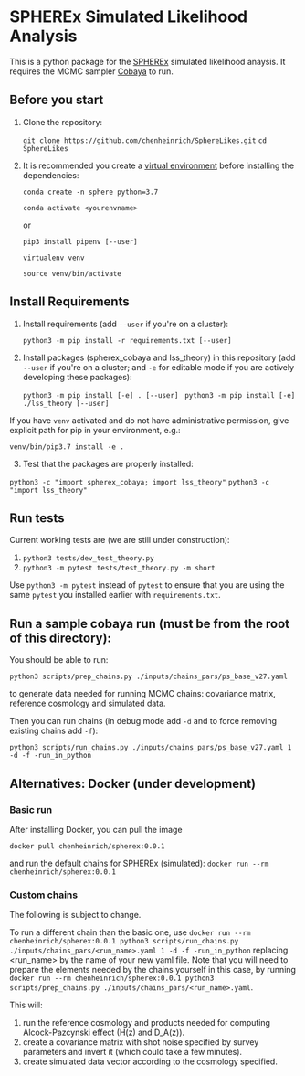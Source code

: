 # SPHEREx Simulated Likelihood Analysis

This is a python package for the [SPHEREx](https://spherex.caltech.edu/) simulated likelihood anaysis.
It requires the MCMC sampler [Cobaya](https://cobaya.readthedocs.io/en/latest/index.html) to run.

## Before you start

1. Clone the repository:

    `git clone https://github.com/chenheinrich/SphereLikes.git`
    `cd SphereLikes`
    
2. It is recommended you create a [virtual environment](https://uoa-eresearch.github.io/eresearch-cookbook/recipe/2014/11/20/conda/) before installing the dependencies:

    `conda create -n sphere python=3.7`

    `conda activate <yourenvname>`

   or

    `pip3 install pipenv [--user]`

    `virtualenv venv`

    `source venv/bin/activate`

## Install Requirements

1. Install requirements (add `--user` if you're on a cluster):

    `python3 -m pip install -r requirements.txt [--user]`

2. Install packages (spherex_cobaya and lss_theory) in this repository (add `--user` if you're on a cluster; and `-e` for editable mode if you are actively developing these packages):

    `python3 -m pip install [-e] . [--user] `
    `python3 -m pip install [-e] ./lss_theory [--user]`

If you have `venv` activated and do not have administrative permission, give explicit path for pip in your environment, e.g.:

`venv/bin/pip3.7 install -e .`

3. Test that the packages are properly installed:

`python3 -c "import spherex_cobaya; import lss_theory"`
`python3 -c "import lss_theory"`

## Run tests

Current working tests are (we are still under construction):

1. `python3 tests/dev_test_theory.py`
2. `python3 -m pytest tests/test_theory.py -m short`

Use `python3 -m pytest` instead of `pytest` to ensure that you are using the 
same `pytest` you installed earlier with `requirements.txt`.

## Run a sample cobaya run (must be from the root of this directory):

You should be able to run:

   `python3 scripts/prep_chains.py ./inputs/chains_pars/ps_base_v27.yaml`

to generate data needed for running MCMC chains: covariance matrix, reference cosmology and simulated data.

Then you can run chains (in debug mode add `-d` and to force removing existing chains add `-f`):

`python3 scripts/run_chains.py ./inputs/chains_pars/ps_base_v27.yaml 1 -d -f -run_in_python`

## Alternatives: Docker (under development)

### Basic run

After installing Docker, you can pull the image

`docker pull chenheinrich/spherex:0.0.1`

and run the default chains for SPHEREx (simulated):
`docker run --rm chenheinrich/spherex:0.0.1`

### Custom chains

The following is subject to change.

To run a different chain than the basic one, use
`docker run --rm chenheinrich/spherex:0.0.1 python3 scripts/run_chains.py ./inputs/chains_pars/<run_name>.yaml 1 -d -f -run_in_python`
replacing <run_name> by the name of your new yaml file. Note that you will need to prepare the elements needed by the chains yourself in this case, by running
`docker run --rm chenheinrich/spherex:0.0.1 python3 scripts/prep_chains.py ./inputs/chains_pars/<run_name>.yaml`. 

This will:
1) run the reference cosmology and products needed for computing Alcock-Pazcynski effect (H(z) and D_A(z)).
2) create a covariance matrix with shot noise specified by survey parameters and invert it (which could take a few minutes).
3) create simulated data vector according to the cosmology specified.


